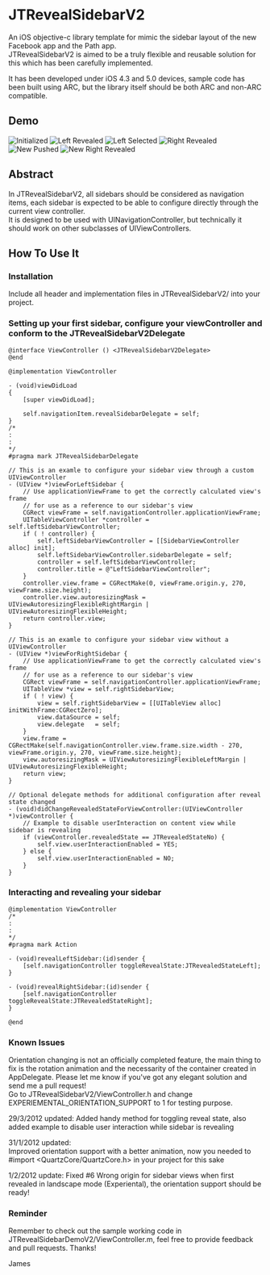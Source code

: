 JTRevealSidebarV2
===============

An iOS objective-c library template for mimic the sidebar layout of the new Facebook app and the Path app.  
JTRevealSidebarV2 is aimed to be a truly flexible and reusable solution for this which has been carefully implemented.  

It has been developed under iOS 4.3 and 5.0 devices, sample code has been built using ARC, but the library itself should be both ARC and non-ARC compatible.

Demo
----
![Initialized](https://github.com/mystcolor/JTRevealSidebarDemo/raw/JTRevealSidebarV2/demo1.png)
![Left Revealed](https://github.com/mystcolor/JTRevealSidebarDemo/raw/JTRevealSidebarV2/demo2.png)
![Left Selected](https://github.com/mystcolor/JTRevealSidebarDemo/raw/JTRevealSidebarV2/demo3.png)
![Right Revealed](https://github.com/mystcolor/JTRevealSidebarDemo/raw/JTRevealSidebarV2/demo4.png)
![New Pushed](https://github.com/mystcolor/JTRevealSidebarDemo/raw/JTRevealSidebarV2/demo5.png)
![New Right Revealed](https://github.com/mystcolor/JTRevealSidebarDemo/raw/JTRevealSidebarV2/demo6.png)

Abstract
--------

In JTRevealSidebarV2, all sidebars should be considered as navigation items, each sidebar is expected to be able to configure directly through the current view controller.  
It is designed to be used with UINavigationController, but technically it should work on other subclasses of UIViewControllers.

How To Use It
-------------

### Installation

Include all header and implementation files in JTRevealSidebarV2/ into your project. 

### Setting up your first sidebar, configure your viewController and conform to the JTRevealSidebarV2Delegate

    @interface ViewController () <JTRevealSidebarV2Delegate>
    @end

    @implementation ViewController

    - (void)viewDidLoad
    {
        [super viewDidLoad];

        self.navigationItem.revealSidebarDelegate = self;
    }
    /*
    :
    :
    */
    #pragma mark JTRevealSidebarDelegate

    // This is an examle to configure your sidebar view through a custom UIViewController
    - (UIView *)viewForLeftSidebar {
        // Use applicationViewFrame to get the correctly calculated view's frame
        // for use as a reference to our sidebar's view 
        CGRect viewFrame = self.navigationController.applicationViewFrame;
        UITableViewController *controller = self.leftSidebarViewController;
        if ( ! controller) {
            self.leftSidebarViewController = [[SidebarViewController alloc] init];
            self.leftSidebarViewController.sidebarDelegate = self;
            controller = self.leftSidebarViewController;
            controller.title = @"LeftSidebarViewController";
        }
        controller.view.frame = CGRectMake(0, viewFrame.origin.y, 270, viewFrame.size.height);
        controller.view.autoresizingMask = UIViewAutoresizingFlexibleRightMargin | UIViewAutoresizingFlexibleHeight;
        return controller.view;
    }

    // This is an examle to configure your sidebar view without a UIViewController
    - (UIView *)viewForRightSidebar {
        // Use applicationViewFrame to get the correctly calculated view's frame
        // for use as a reference to our sidebar's view 
        CGRect viewFrame = self.navigationController.applicationViewFrame;
        UITableView *view = self.rightSidebarView;
        if ( ! view) {
            view = self.rightSidebarView = [[UITableView alloc] initWithFrame:CGRectZero];
            view.dataSource = self;
            view.delegate   = self;
        }
        view.frame = CGRectMake(self.navigationController.view.frame.size.width - 270, viewFrame.origin.y, 270, viewFrame.size.height);
        view.autoresizingMask = UIViewAutoresizingFlexibleLeftMargin | UIViewAutoresizingFlexibleHeight;
        return view;
    }

    // Optional delegate methods for additional configuration after reveal state changed
    - (void)didChangeRevealedStateForViewController:(UIViewController *)viewController {
        // Example to disable userInteraction on content view while sidebar is revealing
        if (viewController.revealedState == JTRevealedStateNo) {
            self.view.userInteractionEnabled = YES;
        } else {
            self.view.userInteractionEnabled = NO;
        }
    }

### Interacting and revealing your sidebar

    @implementation ViewController
    /*
    :
    :
    */
    #pragma mark Action

    - (void)revealLeftSidebar:(id)sender {
        [self.navigationController toggleRevealState:JTRevealedStateLeft];
    }

    - (void)revealRightSidebar:(id)sender {
        [self.navigationController toggleRevealState:JTRevealedStateRight];
    }

    @end

### Known Issues

Orientation changing is not an officially completed feature, the main thing to fix is the rotation animation and the necessarity of the container created in AppDelegate. Please let me know if you've got any elegant solution and send me a pull request!  
Go to JTRevealSidebarV2/ViewController.h and change EXPERIEMENTAL_ORIENTATION_SUPPORT to 1 for testing purpose.

29/3/2012 updated:
Added handy method for toggling reveal state, also added example to disable user interaction while sidebar is revealing

31/1/2012 updated:  
Improved orientation support with a better animation, now you needed to #import &lt;QuartzCore/QuartzCore.h&gt; in your project for this sake

1/2/2012 update:
Fixed #6 Wrong origin for sidebar views when first revealed in landscape mode (Experiental), the orientation support should be ready!


### Reminder

Remember to check out the sample working code in JTRevealSidebarDemoV2/ViewController.m, feel free to provide feedback and pull requests. Thanks!

James

